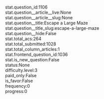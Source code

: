 stat.question_id:1106  
stat.question__article__live:None  
stat.question__article__slug:None  
stat.question__title:Escape a Large Maze  
stat.question__title_slug:escape-a-large-maze  
stat.question__hide:False  
stat.total_acs:264  
stat.total_submitted:1028  
stat.total_column_articles:1  
stat.frontend_question_id:1036  
stat.is_new_question:False  
status:None  
difficulty.level:3  
paid_only:False  
is_favor:False  
frequency:0  
progress:0  
